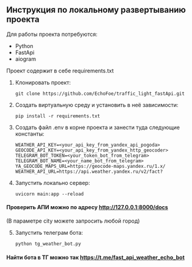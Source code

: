 ## Инструкция по локальному развертыванию проекта

Для работы проекта потребуются:

- Python
- FastApi
- aiogram
    
Проект содержит в себе requirements.txt


1. Клонировать проект:
    ```
    git clone https://github.com/EchoFoe/traffic_light_fastApi.git
    ```

2. Создать виртуальную среду и установить в неё зависимости:
    ```
    pip install -r requirements.txt
    ```

3. Создать файл .env в корне проекта и занести туда следующие константы:
    ```
   WEATHER_API_KEY=<your_api_key_from_yandex_api_pogoda>
   GEOCODE_API_KEY=<your_api_key_from_yandex_http_geocoder>
   TELEGRAM_BOT_TOKEN=<your_token_bot_from_telegram>
   TELEGRAM_BOT_NAME=<your_name_bot_from_telegram>
   YA_GEOCODE_MAPS_URL=https://geocode-maps.yandex.ru/1.x/
   WEATHER_API_URL=https://api.weather.yandex.ru/v2/fact?
    ```

4. Запустить локально сервер:
    ```
    uvicorn main:app --reload 
    ```
#### Проверить АПИ можно по адресу http://127.0.0.1:8000/docs
(В параметре city можете запросить любой город)


5. Запустить телеграм бота:
    ```
    python tg_weather_bot.py
    ```
   
#### Найти бота в ТГ можно так https://t.me/fast_api_weather_echo_bot
